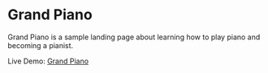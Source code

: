 # Grand Piano

Grand Piano is a sample landing page about learning how to play piano and becoming a pianist.

Live Demo: [Grand Piano](https://kyle-panuringan.github.io/grand-piano/)
